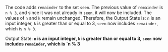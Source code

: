 The code adds `remainder` to the set `seen`. The previous value of `remainder` is `n % 3`, and since it was not already in `seen`, it will now be included. The values of `n` and `k` remain unchanged. Therefore, the Output State is: `n` is an input integer, `k` is greater than or equal to 3, `seen` now includes `remainder`, which is `n % 3`.

Output State: **`n` is an input integer, `k` is greater than or equal to 3, `seen` now includes `remainder`, which is `n % 3**